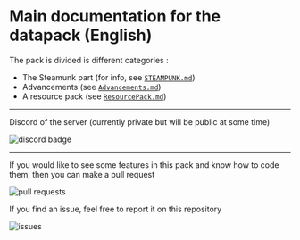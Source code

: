 # Main documentation for the datapack (English)

The pack is divided is different categories :

- The Steamunk part (for info, see [`STEAMPUNK.md`](docs/en/STEAMPUNK.md))
- Advancements (see [`Advancements.md`](docs/en/Advancements.md))
- A resource pack (see [`ResourcePack.md`](docs/en/ResourcePack.md))

***

Discord of the server (currently private but will be public at some time)

![discord badge](https://img.shields.io/discord/973614901899694150?color=%236666cc&label=DISCORD&style=for-the-badge)

***

If you would like to see some features in this pack and know how to code them, then you can make a pull request

![pull requests](https://img.shields.io/github/issues-pr/Raphoulfifou/SteamPunk-DP-main?color=informational&style=for-the-badge)

If you find an issue, feel free to report it on this repository

![issues](https://img.shields.io/github/issues/Raphoulfifou/SteamPunk-DP-main?color=red&style=for-the-badge)
